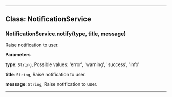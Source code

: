 <!---->
<!--# Global-->
<!---->





* * *

## Class: NotificationService


### NotificationService.notify(type, title, message) 

Raise notification to user.

**Parameters**

**type**: `String`, Possible values: 'error', 'warning', 'success', 'info'

**title**: `String`, Raise notification to user.

**message**: `String`, Raise notification to user.




* * *










